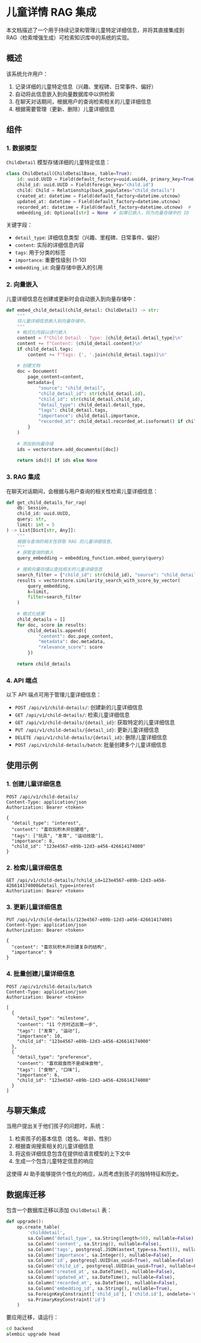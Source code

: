 # 儿童详情 RAG 集成

本文档描述了一个用于持续记录和管理儿童特定详细信息，并将其直接集成到 RAG（检索增强生成）可检索知识库中的系统的实现。

## 概述

该系统允许用户：

1. 记录详细的儿童特定信息（兴趣、里程碑、日常事件、偏好）
2. 自动将此信息嵌入到向量数据库中以供检索
3. 在聊天对话期间，根据用户的查询检索相关的儿童详细信息
4. 根据需要管理（更新、删除）儿童详细信息

## 组件

### 1. 数据模型

`ChildDetail` 模型存储详细的儿童特定信息：

```python
class ChildDetail(ChildDetailBase, table=True):
    id: uuid.UUID = Field(default_factory=uuid.uuid4, primary_key=True)
    child_id: uuid.UUID = Field(foreign_key="child.id")
    child: Child = Relationship(back_populates="child_details")
    created_at: datetime = Field(default_factory=datetime.utcnow)
    updated_at: datetime = Field(default_factory=datetime.utcnow)
    recorded_at: datetime = Field(default_factory=datetime.utcnow)  # 记录/观察到详细信息的时间
    embedding_id: Optional[str] = None  # 如果已嵌入，则为向量存储中的 ID
```

关键字段：
- `detail_type`: 详细信息类型（兴趣、里程碑、日常事件、偏好）
- `content`: 实际的详细信息内容
- `tags`: 用于分类的标签
- `importance`: 重要性级别 (1-10)
- `embedding_id`: 向量存储中嵌入的引用

### 2. 向量嵌入

儿童详细信息在创建或更新时会自动嵌入到向量存储中：

```python
def embed_child_detail(child_detail: ChildDetail) -> str:
    """
    将儿童详细信息嵌入到向量存储中。
    """
    # 格式化内容以进行嵌入
    content = f"Child Detail - Type: {child_detail.detail_type}\n"
    content += f"Content: {child_detail.content}\n"
    if child_detail.tags:
        content += f"Tags: {', '.join(child_detail.tags)}\n"
    
    # 创建文档
    doc = Document(
        page_content=content,
        metadata={
            "source": "child_detail",
            "child_detail_id": str(child_detail.id),
            "child_id": str(child_detail.child_id),
            "detail_type": child_detail.detail_type,
            "tags": child_detail.tags,
            "importance": child_detail.importance,
            "recorded_at": child_detail.recorded_at.isoformat() if child_detail.recorded_at else None,
        }
    )
    
    # 添加到向量存储
    ids = vectorstore.add_documents([doc])
    
    return ids[0] if ids else None
```

### 3. RAG 集成

在聊天对话期间，会根据与用户查询的相关性检索儿童详细信息：

```python
def get_child_details_for_rag(
    db: Session,
    child_id: uuid.UUID,
    query: str,
    limit: int = 5
) -> List[Dict[str, Any]]:
    """
    根据与查询的相关性获取 RAG 的儿童详细信息。
    """
    # 获取查询的嵌入
    query_embedding = embedding_function.embed_query(query)
    
    # 搜索向量存储以查找相关的儿童详细信息
    search_filter = {"child_id": str(child_id), "source": "child_detail"}
    results = vectorstore.similarity_search_with_score_by_vector(
        query_embedding,
        k=limit,
        filter=search_filter
    )
    
    # 格式化结果
    child_details = []
    for doc, score in results:
        child_details.append({
            "content": doc.page_content,
            "metadata": doc.metadata,
            "relevance_score": score
        })
    
    return child_details
```

### 4. API 端点

以下 API 端点可用于管理儿童详细信息：

- `POST /api/v1/child-details/`: 创建新的儿童详细信息
- `GET /api/v1/child-details/`: 检索儿童详细信息
- `GET /api/v1/child-details/{detail_id}`: 获取特定的儿童详细信息
- `PUT /api/v1/child-details/{detail_id}`: 更新儿童详细信息
- `DELETE /api/v1/child-details/{detail_id}`: 删除儿童详细信息
- `POST /api/v1/child-details/batch`: 批量创建多个儿童详细信息

## 使用示例

### 1. 创建儿童详细信息

```http
POST /api/v1/child-details/
Content-Type: application/json
Authorization: Bearer <token>

{
  "detail_type": "interest",
  "content": "喜欢玩积木并创建塔",
  "tags": ["玩具", "发育", "运动技能"],
  "importance": 8,
  "child_id": "123e4567-e89b-12d3-a456-426614174000"
}
```

### 2. 检索儿童详细信息

```http
GET /api/v1/child-details/?child_id=123e4567-e89b-12d3-a456-426614174000&detail_type=interest
Authorization: Bearer <token>
```

### 3. 更新儿童详细信息

```http
PUT /api/v1/child-details/123e4567-e89b-12d3-a456-426614174001
Content-Type: application/json
Authorization: Bearer <token>

{
  "content": "喜欢玩积木并创建复杂的结构",
  "importance": 9
}
```

### 4. 批量创建儿童详细信息

```http
POST /api/v1/child-details/batch
Content-Type: application/json
Authorization: Bearer <token>

[
  {
    "detail_type": "milestone",
    "content": "11 个月时迈出第一步",
    "tags": ["发育", "运动"],
    "importance": 10,
    "child_id": "123e4567-e89b-12d3-a456-426614174000"
  },
  {
    "detail_type": "preference",
    "content": "喜欢甜食而不是咸味食物",
    "tags": ["食物", "口味"],
    "importance": 6,
    "child_id": "123e4567-e89b-12d3-a456-426614174000"
  }
]
```

## 与聊天集成

当用户提出关于他们孩子的问题时，系统：

1. 检索孩子的基本信息（姓名、年龄、性别）
2. 根据查询搜索相关的儿童详细信息
3. 将这些详细信息包含在提供给语言模型的上下文中
4. 生成一个包含儿童特定信息的响应

这使得 AI 助手能够提供个性化的响应，从而考虑到孩子的独特特征和历史。

## 数据库迁移

包含一个数据库迁移以添加 `ChildDetail` 表：

```python
def upgrade():
    op.create_table(
        'childdetail',
        sa.Column('detail_type', sa.String(length=50), nullable=False),
        sa.Column('content', sa.String(), nullable=False),
        sa.Column('tags', postgresql.JSON(astext_type=sa.Text()), nullable=False),
        sa.Column('importance', sa.Integer(), nullable=False),
        sa.Column('id', postgresql.UUID(as_uuid=True), nullable=False),
        sa.Column('child_id', postgresql.UUID(as_uuid=True), nullable=False),
        sa.Column('created_at', sa.DateTime(), nullable=False),
        sa.Column('updated_at', sa.DateTime(), nullable=False),
        sa.Column('recorded_at', sa.DateTime(), nullable=False),
        sa.Column('embedding_id', sa.String(), nullable=True),
        sa.ForeignKeyConstraint(['child_id'], ['child.id'], ondelete='CASCADE'),
        sa.PrimaryKeyConstraint('id')
    )
```

要应用迁移，请运行：

```bash
cd backend
alembic upgrade head
```
